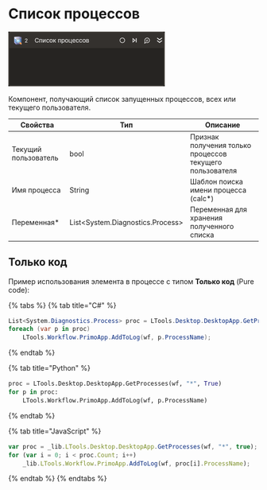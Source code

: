 # Список процессов

![](../../../resources/activities/basic/desktop/get-processes-activity.png)

Компонент, получающий список запущенных процессов, всех или текущего пользователя.

| Свойства             | Тип                               | Описание                                                 |
| -------------------- | --------------------------------- | -------------------------------------------------------- |
| Текущий пользователь | bool                              | Признак получения только процессов текущего пользователя |
| Имя процесса         | String                            | Шаблон поиска имени процесса (calc\*)                    |
| Переменная\*         | List\<System.Diagnostics.Process> | Переменная для хранения полученного списка               |

## Только код  
Пример использования элемента в процессе с типом **Только код** (Pure code):

{% tabs %}
{% tab title="C#" %}
```csharp
List<System.Diagnostics.Process> proc = LTools.Desktop.DesktopApp.GetProcesses(wf, "*", true);
foreach (var p in proc)
	LTools.Workflow.PrimoApp.AddToLog(wf, p.ProcessName);
```
{% endtab %}

{% tab title="Python" %}
```python
proc = LTools.Desktop.DesktopApp.GetProcesses(wf, "*", True)
for p in proc:
	LTools.Workflow.PrimoApp.AddToLog(wf, p.ProcessName)
```
{% endtab %}

{% tab title="JavaScript" %}
```javascript
var proc = _lib.LTools.Desktop.DesktopApp.GetProcesses(wf, "*", true);
for (var i = 0; i < proc.Count; i++)
	_lib.LTools.Workflow.PrimoApp.AddToLog(wf, proc[i].ProcessName);
```
{% endtab %}
{% endtabs %}
